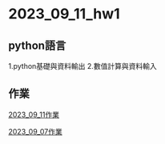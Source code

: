 # 2023_09_11_hw1
## python語言
1.python基礎與資料輸出
2.數值計算與資料輸入

## 作業
[2023_09_11作業](2023_09_11作業)


[2023_09_07作業](2023_09_07作業/lesson1_1.md)